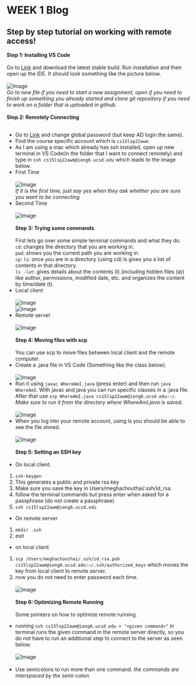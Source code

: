 # WEEK 1 Blog 
## Step by step tutorial on working with remote access!

**Step 1: Installing VS Code** <br><br>
Go to [Link](https://code.visualstudio.com) and download the latest stable build. Run installation and then open up the IDE. It should look something like the picture below. <br><br>
![Image](https://i.imgur.com/DUMjBVl.png) <br>
*Go to new file if you need to start a new assignment, open if you need to finish up something you already started and clone git repository if you need to work on a folder that is uploaded in github.* <br><br>
**Step 2: Remotely Connecting** <br><br>
- Go to [Link](https://sdacs.ucsd.edu/~icc/index.php) and change global password (but keep AD login the same). 
- Find the course specific account which is `cs15lsp22awm`. 
- As I am using a mac which already has ssh installed, open up new terminal in VS Code(in the folder that I want to connect remotely) and type in `ssh cs15lsp22awm@ieng6.ucsd.edu` which leads to the image below.<br>
- First Time <br><br>
![Image](https://i.imgur.com/gKcvni4.png)<br>
*If it is the first time, just say yes when they ask whether you are sure you want to be connecting*<br>
- Second Time <br><br>
![Image](https://i.imgur.com/XUj3Jp6.png)<br><br>
**Step 3: Trying some commands**<br><br>
First lets go over some simple terminal commands and what they do.<br>
`cd`: changes the directory that you are working in.<br>
`pwd`: shows you the current path you are working in. <br>
`cp`: 
`ls`: once you are in a directory (using cd) ls gives you a list of contents in that directory. <br>
`ls -lat`: gives details about the contents (l) (including hidden files (a)) like author, permissions, modified date, etc. and organizes the content by time/date (t). <br> 
- Local client <br><br>
![Image](https://i.imgur.com/Dk9uAoD.png)<br>
![Image](https://i.imgur.com/qEqdQEZ.png)<br>
- Remote server <br><br>
![Image](https://i.imgur.com/Ap31YWY.png)<br><br>
**Step 4: Moving files with scp**<br><br>
You can use scp to move files between local client and the remote computer.<br>
- Create a .java file in VS Code (Something like the class below).<br><br>
![Image](https://i.imgur.com/GdhX0RI.png)<br>
- Run it using `javac WhereAmI.java` (press enter) and then run `java WhereAmI`. With javac and java you can run specific classes in a .java file. After that use `scp WhereAmI.java cs15lsp22awm@ieng6.ucsd.edu:~/`. *Make sure to run it from the directory where WhereAmI.java is saved*.<br><br>
![Image](https://i.imgur.com/sEjJICy.png)<br>
- When you log into your remote account, using ls you should be able to see the file stored.<br><br> 
![Image](https://i.imgur.com/2wC2nN9.png)<br><br>
**Step 5: Setting an SSH key**<br><br>
- On local client. 
1. `ssh-keygen`
2. This generates a public and private rsa key
3. Make sure you save the key in Users/meghachouthai/.ssh/id_rsa. 
4. follow the terminal commands but press enter when asked for a passphrase (do not create a passphrase)
5. `ssh cs15lsp22awm@ieng6.ucsd.edu`
- On remote server
1. `mkdir .ssh`
2. exit
- on local client
1. `scp /Users/meghachouthai/.ssh/id_rsa.pub cs15lsp22awm@ieng6.ucsd.edu:~/.ssh/authorized_keys` which moves the key from local client to remote server. 
2. now you do not need to enter password each time.<br><br>
![Image](https://i.imgur.com/DU2xKht.png)<br><br>
**Step 6: Optimizing Remote Running**<br><br>
Some pointers on how to optimize remote running.<br>
- running `ssh cs15lsp22awm@ieng6.ucsd.edu + "<given command>"` in terminal runs the given command in the remote server directly, so you do not have to run an additional step to connect to the server as seen below.<br><br> 
![Image](https://i.imgur.com/2wC2nN9.png)<br><br>
- Use semicolons to run more than one command. *the commands are interspaced by the semi-colon.*















